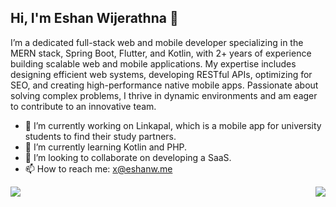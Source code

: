 ## Hi, I'm Eshan Wijerathna 👋

I’m a dedicated full-stack web and mobile developer specializing in the MERN stack, Spring Boot, Flutter, and
Kotlin, with 2+ years of experience building scalable web and mobile applications. My expertise includes
designing efficient web systems, developing RESTful APIs, optimizing for SEO, and creating high-performance
native mobile apps. Passionate about solving complex problems, I thrive in dynamic environments and am
eager to contribute to an innovative team.


- 🔭 I’m currently working on Linkapal, which is a mobile app for university students to find their study partners.
- 🌱 I’m currently learning Kotlin and PHP.
- 👯 I’m looking to collaborate on developing a SaaS.
- 📫 How to reach me: x@eshanw.me


<!-- 
![Most Used Languages](https://github-readme-stats.vercel.app/api/top-langs/?username=dgeshanwijerathna&layout=compact&theme=tokyonight)  
![GitHub Stats](https://github-readme-stats.vercel.app/api?username=dgeshanwijerathna&show_icons=true&locale=en)
 -->


<p>
  <img align="left" src="https://github-readme-stats.vercel.app/api/top-langs/?username=dgeshanwijerathna&layout=compact&theme=tokyonight" />
  <img align="right" src="https://github-readme-stats.vercel.app/api?username=dgeshanwijerathna&show_icons=true&locale=en" />
</p>






